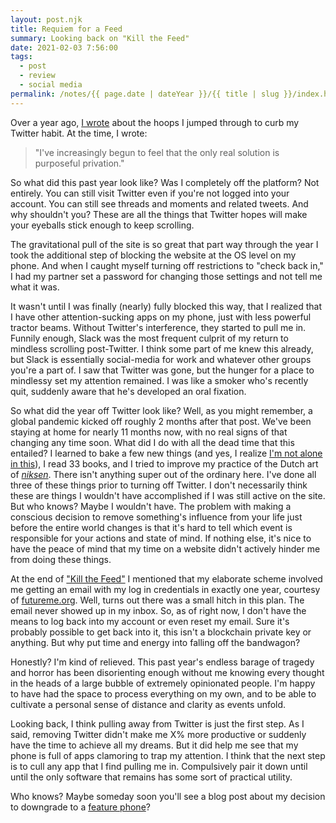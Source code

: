 ```yaml
---
layout: post.njk
title: Requiem for a Feed
summary: Looking back on "Kill the Feed"
date: 2021-02-03 7:56:00
tags:
  - post
  - review
  - social media
permalink: /notes/{{ page.date | dateYear }}/{{ title | slug }}/index.html
---
```


Over a year ago, [I wrote](/notes/2020/kill-the-feed/) about the hoops I jumped through to curb my Twitter habit. At the time, I wrote:

> "I've increasingly begun to feel that the only real solution is purposeful privation."

So what did this past year look like? Was I completely off the platform? Not entirely. You can still visit Twitter even if you're not logged into your account. You can still see threads and moments and related tweets. And why shouldn't you? These are all the things that Twitter hopes will make your eyeballs stick enough to keep scrolling. 

The gravitational pull of the site is so great that part way through the year I took the additional step of blocking the website at the OS level on my phone. And when I caught myself turning off restrictions to "check back in," I had my partner set a password for changing those settings and not tell me what it was. 

It wasn't until I was finally (nearly) fully blocked this way, that I realized that I have other attention-sucking apps on my phone, just with less powerful  tractor beams. Without Twitter's interference, they started to pull me in. Funnily enough, Slack was the most frequent culprit of my return to mindless scrolling post-Twitter. I think some part of me knew this already, but Slack is essentially social-media for work and whatever other groups you're a part of. I saw that Twitter was gone, but the hunger for a place to mindlessy set my attention remained. I was like a smoker who's recently quit, suddenly aware that he's developed an oral fixation.

So what did the year off Twitter look like? Well, as you might remember, a global pandemic kicked off roughly 2 months after that post. We've been staying at home for nearly 11 months now, with no real signs of that changing any time soon. What did I do with all the dead time that this entailed? I learned to bake a few new things (and yes, I realize [I'm not alone in this](https://www.theatlantic.com/health/archive/2020/05/why-theres-no-flour-during-coronavirus/611527/)), I read 33 books, and I tried to improve my practice of the Dutch art of [_niksen_](https://en.wikipedia.org/wiki/Niksen). There isn't anything super out of the ordinary here. I've done all three of these things prior to turning off Twitter. I don't necessarily think these are things I wouldn't have accomplished if I was still active on the site. But who knows? Maybe I wouldn't have. The problem with making a conscious decision to remove something's influence from your life just before the entire world changes is that it's hard to tell which event is responsible for your actions and state of mind. If nothing else, it's nice to have the peace of mind that my time on a website didn't actively hinder me from doing these things.

At the end of ["Kill the Feed"](/notes/2020/kill-the-feed) I mentioned that my elaborate scheme involved me getting an email with my log in credentials in exactly one year, courtesy of [futureme.org](https://www.futureme.org/). Well, turns out there was a small hitch in this plan. The email never showed up in my inbox. So, as of right now, I don't have the means to log back into my account or even reset my email. Sure it's probably possible to get back into it, this isn't a blockchain private key or anything. But why put time and energy into falling off the bandwagon?

Honestly? I'm kind of relieved. This past year's endless barage of tragedy and horror has been disorienting enough without me knowing every thought in the heads of a large bubble of extremely opinionated people. I'm happy to have had the space to process everything on my own, and to be able to cultivate a personal sense of distance and clarity as events unfold. 

Looking back, I think pulling away from Twitter is just the first step. As I said, removing Twitter didn't make me X% more productive or suddenly have the time to achieve all my dreams. But it did help me see that my phone is full of apps clamoring to trap my attention. I think that the next step is to cull any app that I find pulling me in. Compulsively pair it down until until the only software that remains has some sort of practical utility.

Who knows? Maybe someday soon you'll see a blog post about my decision to downgrade to a [feature phone](https://en.wikipedia.org/wiki/Feature_phone)?
